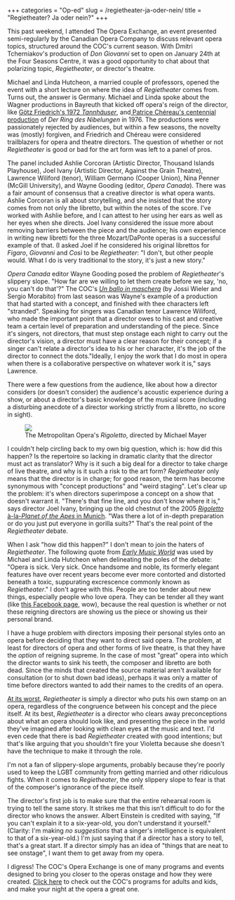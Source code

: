 +++
categories = "Op-ed"
slug = /regietheater-ja-oder-nein/
title = "Regietheater? Ja oder nein?"
+++

<p>
	This past weekend, I attended The Opera Exchange, an event presented semi-regularly by the Canadian Opera Company to discuss relevant opera topics, structured around the COC's current season. With Dmitri Tcherniakov's production of <em>Don Giovanni</em> set to open on January 24th at the Four Seasons Centre, it was a good opportunity to chat about that polarizing topic, <em>Regietheater</em>, or director's theatre.
</p>
<p>
	Michael and Linda Hutcheon, a married couple of professors, opened the event with a short lecture on where the idea of <em>Regietheater</em> comes from. Turns out, the answer is Germany. Michael and Linda spoke about the Wagner productions in Bayreuth that kicked off opera's reign of the director, like <a href="http://www.amazon.de/Tannh%C3%A4user-2-DVDs-Hans-Sotin/dp/B001A5REB2" target="_blank">Götz Friedrich's 1972 <em>Tannhäuser</em></a>, and<a href="http://www.amazon.com/Wagner-Nibelungen-Bayreuth-Festival-Complete/dp/B00005OATQ" target="_blank"> Patrice Chéreau's centennial production</a> of <em>Der Ring des Nibelungen</em> in 1976. The productions were passionately rejected by audiences, but within a few seasons, the novelty was (mostly) forgiven, and Friedrich and Chéreau were considered trailblazers for opera and theatre directors. The question of whether or not <em>Regietheater </em>is good or bad for the art form was left to a panel of pros.
</p>
<p>
	The panel included Ashlie Corcoran (Artistic Director, Thousand Islands Playhouse), Joel Ivany (Artistic Director, Against the Grain Theatre), Lawrence Wiliford (tenor), William Germano (Cooper Union), Nina Penner (McGill University), and Wayne Gooding (editor,<em> Opera Canada</em>). There was a fair amount of consensus that a creative director is what opera wants. Ashlie Corcoran is all about storytelling, and she insisted that the story comes from not only the libretto, but within the notes of the score. I've worked with Ashlie before, and I can attest to her using her ears as well as her eyes when she directs. Joel Ivany considered the issue more about removing barriers between the piece and the audience; his own experience in writing new libretti for the three Mozart/DaPonte operas is a successful example of that. (I asked Joel if he considered his original librettos for <em>Figaro</em>, <em>Giovanni</em> and <em>Così</em> to be <em>Regietheater</em>: "I don't, but other people would. What I do is very traditional to the story, it's just a new story."
</p>
<p>
	<em>Opera Canada</em> editor Wayne Gooding posed the problem of <em>Regietheater</em>'s slippery slope. "How far are we willing to let them create before we say, 'no, you can't do that'?" The COC's <a href="http://arts.nationalpost.com/2014/02/04/opera-review-at-least-the-music-rocks-at-this-masked-ball/" target="_blank"><em>Un ballo in maschera</em></a> (by Jossi Wieler and Sergio Morabito) from last season was Wayne's example of a production that had started with a concept, and finished with thee characters left "stranded". Speaking for singers was Canadian tenor Lawrence Wiliford, who made the important point that a director owes to his cast and creative team a certain level of preparation and understanding of the piece. Since it's singers, not directors, that must step onstage each night to carry out the director's vision, a director must have a clear reason for their concept; if a singer can't relate a director's idea to his or her character, it's the job of the director to connect the dots."Ideally, I enjoy the work that I do most in opera when there is a collaborative perspective on whatever work it is," says Lawrence.
</p>
<p>
	There were a few questions from the audience, like about how a director considers (or doesn't consider) the audience's acoustic experience during a show, or about a director's basic knowledge of the musical score (including a disturbing anecdote of a director working strictly from a libretto, no score in sight).
</p>
<figure data-type="image"><a href="/webhook-uploads/1428806338711/VegasRigoletto.jpg"><img data-resize-src="http://lh3.googleusercontent.com/-CehLgA1PneD8a9C4fSZ4lk9_mfA387za_EOIH9HyXVjcq958XIYBRMw7rM0Pdn-Do9Dn53EBoSv_AK_KjQHo6acYIan" src="http://lh3.googleusercontent.com/-CehLgA1PneD8a9C4fSZ4lk9_mfA387za_EOIH9HyXVjcq958XIYBRMw7rM0Pdn-Do9Dn53EBoSv_AK_KjQHo6acYIan=s1200"></a><figcaption>The Metropolitan Opera's <em>Rigoletto</em>, directed by Michael Mayer</figcaption></figure>
<p>
	I couldn't help circling back to my own big question, which is: how did this happen? Is the repertoire so lacking in dramatic clarity that the director must act as translator? Why is it such a big deal for a director to take charge of live theatre, and why is it such a risk to the art form? <em>Regietheater</em> only means that the director is in charge; for good reason, the term has become synonymous with "concept productions" and "weird staging". Let's clear up the problem: it's when directors superimpose a concept on a show that doesn't warrant it. "There's that fine line, and you don't know where it is," says director Joel Ivany, bringing up the old chestnut of the 2005 <a href="http://www.ft.com/intl/cms/s/0/76305d3c-8609-11d9-b506-00000e2511c8.html" target="_blank"><em>Rigoletto</em> à-la-<em>Planet of the Apes</em> in Munich</a>. "Was there a lot of in-depth preparation or do you just put everyone in gorilla suits?" That's the real point of the <em>Regietheater</em> debate.
</p>
<p>
	When I ask "how did this happen?" I don't mean to join the haters of <em>Regietheater</em>. The following quote from <em><a href="http://www.earlymusicworld.com/id44.html" target="_blank">Early Music World</a> </em>was used by Michael and Linda Hutcheon when delineating the poles of the debate: "Opera is sick. Very sick. Once handsome and noble, its formerly elegant features have over recent years become ever more contorted and distorted beneath a toxic, suppurating excrescence commonly known as <em>Regietheater</em>." I don't agree with this. People are too tender about new things, especially people who love opera. They can be tender all they want (like <a href="https://www.facebook.com/permalink.php?story_fbid=815481098518718&amp;id=146292958770872" target="_blank">this Facebook page</a>, wow), because the real question is whether or not these reigning directors are showing us the piece or showing us their personal brand.
</p>
<p>
	I have a huge problem with directors imposing their personal styles onto an opera before deciding that they want to direct said opera. The problem, at least for directors of opera and other forms of live theatre, is that they have the <em>option</em> of reigning supreme. In the case of most "great" opera into which the director wants to sink his teeth, the composer and libretto are both dead. Since the minds that created the source material aren't available for consultation (or to shut down bad ideas), perhaps it was only a matter of time before directors wanted to add their names to the credits of an opera.
</p>
<p>
	<a href="https://www.youtube.com/playlist?list=PLjvHW5P_QKvDSf_0wHgTHrQFw39_Q13FC" target="_blank">At its worst</a>, <em>Regietheater</em> is simply a director who puts his own stamp on an opera, regardless of the congruence between his concept and the piece itself. At its best, <em>Regietheater</em> is a director who clears away preconceptions about what an opera should look like, and presenting the piece in the world they've imagined after looking with clean eyes at the music and text. I'd even cede that there is bad <em>Regietheater </em>created with good intentions; but that's like arguing that you shouldn't fire your Violetta because she doesn't have the technique to make it through the role.
</p>
<p>
	I'm not a fan of slippery-slope arguments, probably because they're poorly used to keep the LGBT community from getting married and other ridiculous fights. When it comes to <em>Regietheater</em>, the only slippery slope to fear is that of the composer's ignorance of the piece itself.
</p>
<p>
	The director's first job is to make sure that the entire rehearsal room is trying to tell the same story. It strikes me that this isn't difficult to do for the director who knows the answer. Albert Einstein is credited with saying, "If you can't explain it to a six-year-old, you don't understand it yourself." (Clarity: I'm making <em>no suggestions</em> that a singer's intelligence is equivalent to that of a six-year-old.) I'm just saying that if a director has a story to tell, that's a great start. If a director simply has an idea of "things that are neat to see onstage", I want them to get away from my opera.
</p>
<p class="intro">
	I digress! The COC's Opera Exchange is one of many programs and events designed to bring you closer to the operas onstage and how they were created. <a href="http://www.coc.ca/ExploreAndLearn.aspx" target="_blank">Click here</a> to check out the COC's programs for adults and kids, and make your night at the opera a great one.
</p>
